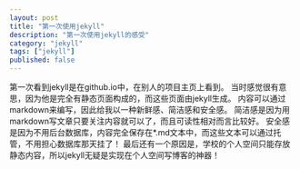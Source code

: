 ```yaml
---
layout: post
title: "第一次使用jekyll"
description: "第一次使用jekyll的感受"
category: "jekyll"
tags: ["jekyll"]
published: false
---
```

第一次看到jekyll是在github.io中，在别人的项目主页上看到。
当时感觉很有意思，因为他是完全有静态页面构成的，而这些页面由jekyll生成。
内容可以通过markdown来编写，因此给我以一种新鲜感、简洁感和安全感。
简洁感是因为用markdown写文章只要关注内容就可以了，而且可读性相对而言比较好。
安全感是因为不用后台数据库，内容完全保存在*.md文本中，而这些文本可以通过托管，不用担心数据库那天挂了！
最后还有一个原因是，学校的个人空间只能存放静态内容，所以jekyll无疑是实现在个人空间写博客的神器！
